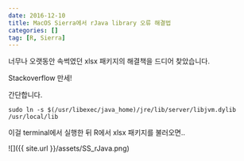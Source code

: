 ```yaml
---
date: 2016-12-10
title: MacOS Sierra에서 rJava library 오류 해결법
categories: []
tag: [R, Sierra]
---
```


너무나 오랫동안 속썩였던 xlsx 패키지의 해결책을 드디어 찾았습니다.

Stackoverflow 만세!

간단합니다.

```shell
sudo ln -s $(/usr/libexec/java_home)/jre/lib/server/libjvm.dylib /usr/local/lib
```

이걸 terminal에서 실행한 뒤 R에서 xlsx 패키지를 불러오면..

![]({{ site.url }}/assets/SS_rJava.png)
